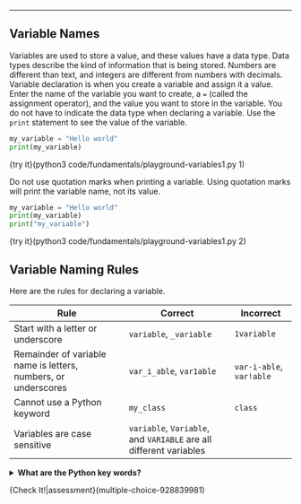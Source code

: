 ---

## Variable Names
Variables are used to store a value, and these values have a data type. Data types describe the kind of information that is being stored. Numbers are different than text, and integers are different from numbers with decimals. Variable declaration is when you create a variable and assign it a value. Enter the name of the variable you want to create, a `=` (called the assignment operator), and the value you want to store in the variable. You do not have to indicate the data type when declaring a variable. Use the `print` statement to see the value of the variable.

```python
my_variable = "Hello world"
print(my_variable)
```

{try it}(python3 code/fundamentals/playground-variables1.py 1)

Do not use quotation marks when printing a variable. Using quotation marks will print the variable name, not its value.

```python
my_variable = "Hello world"
print(my_variable)
print("my_variable")
```

{try it}(python3 code/fundamentals/playground-variables1.py 2)

## Variable Naming Rules
Here are the rules for declaring a variable.

|Rule|Correct|Incorrect|
|----|-------|---------|
|Start with a letter or underscore|`variable`, `_variable`|`1variable`|
|Remainder of variable name is letters, numbers, or underscores|`var_i_able`, `var1able`|`var-i-able`, `var!able`|
|Cannot use a Python keyword|`my_class`|`class`|
|Variables are case sensitive|`variable`, `Variable`, and `VARIABLE` are all different variables|

<details>
  <summary><b>What are the Python key words?</b></summary>
  <table><tr><th></th><th></th><th></th><th></th></tr><tr><td>and</td><td>as</td><td>assert</td><td>break</td></tr><tr><td>class</td><td>continue</td><td>def</td><td>del</td></tr><tr><td>elif</td><td>else</td><td>except</td><td>False</td></tr><tr><td>finally</td><td>for</td><td>from</td><td>global</td></tr><tr><td>if</td><td>import</td><td>in</td><td>is</td></tr><tr><td>lamda</td><td>None</td><td>nonlocal</td><td>nont</td></tr><tr><td>or</td><td>pass</td><td>raise</td><td>return</td></tr><tr><td>True</td><td>try</td><td>while</td><td>with</td></tr><tr><td>yield</td></tr></table>
</details>

{Check It!|assessment}(multiple-choice-928839981)
